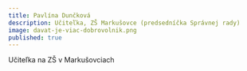 ```yaml
---
title: Pavlína Dunčková 
description: Učiteľka, ZŠ Markušovce (predsedníčka Správnej rady)
image: davat-je-viac-dobrovolnik.png
published: true
---
```

Učiteľka na ZŠ v Markušovciach
